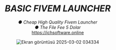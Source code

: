 <div align=center>
  
# *BASIC FIVEM LAUNCHER*
*● Cheap High Quality Fivem Launcher* <br>
*● The File Fee 5 Dolar* <br>
https://ichsoftware.online

![Ekran görüntüsü 2025-03-02 034334](https://github.com/user-attachments/assets/15806922-e4a7-427f-a3f2-d6cb9ca0f1a6)
  
</div>
